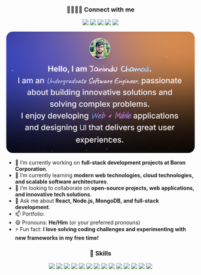 

<div align="center">
 <h3>🫱🏻‍🫲🏻 Connect with me</h3>
</div>  
<p align="center"> 
  <a href="https://github.com/Janindu-c"><img src="https://img.shields.io/badge/GitHub-000?style=for-the-badge&logo=github"></a>
  <a href="https://linkedin.com/in/janinduchamod"><img src="https://img.shields.io/badge/LinkedIn-0077B5?style=for-the-badge&logo=linkedin&logoColor=white"></a>
  <a href="https://instagram.com/yourusername"><img src="https://img.shields.io/badge/Instagram-E4405F?style=for-the-badge&logo=instagram"></a>
  <a href="https://facebook.com/yourusername"><img src="https://img.shields.io/badge/Facebook-1877F2?style=for-the-badge&logo=facebook"></a>
  <a href="mailto:janindu.c@boroncorp.org"><img src="https://img.shields.io/badge/Gmail-D14836?style=for-the-badge&logo=gmail&logoColor=white"></a>
</p>

<p align="center">
  <img src="cover/thumbnail.png" alt="Portfolio Cover" width="600"/>
</p>

- 🔭 I’m currently working on **full-stack development projects at Boron Corporation**.  
- 🌱 I’m currently learning **modern web technologies, cloud technologies, and scalable software architectures**.  
- 👯 I’m looking to collaborate on **open-source projects, web applications, and innovative tech solutions**.  
- 💬 Ask me about **React, Node.js, MongoDB, and full-stack development**.  
- 📫 Portfolio: 
- 😄 Pronouns: **He/Him** (or your preferred pronouns)  
- ⚡ Fun fact: **I love solving coding challenges and experimenting with new frameworks in my free time!**  

<div align="center">
 <h3>🤖 Skills
</div>  
<p align="center">  
  <img src="https://go-skill-icons.vercel.app/api/icons?i=java,javascript,typescript,python,c,cpp,kotlin,dart" />
  <img src="https://go-skill-icons.vercel.app/api/icons?i=html,css,javascript,typescript,react,angular,vite,next" />
  <img src="https://go-skill-icons.vercel.app/api/icons?i=nodejs,expressjs,php" />
  <img src="https://go-skill-icons.vercel.app/api/icons?i=mysql,mongodb,firebase,appwrite" />
  <img src="https://go-skill-icons.vercel.app/api/icons?i=gcp" />
  <img src="https://go-skill-icons.vercel.app/api/icons?i=flutter,reactnative,expo,androidstudio" />
  <img src="https://go-skill-icons.vercel.app/api/icons?i=bootstrap,daisyui,tailwindcss" />
  <img src="https://go-skill-icons.vercel.app/api/icons?i=github,git" />
  <img src="https://go-skill-icons.vercel.app/api/icons?i=vercel" />
  <img src="https://go-skill-icons.vercel.app/api/icons?i=figma,canva" />
  <img src="https://go-skill-icons.vercel.app/api/icons?i=graphql,postman,api" />
  <img src="https://go-skill-icons.vercel.app/api/icons?i=vscode,visualstudio,idea,webstorm,eclipse,androidstudio" />
  <img src="https://go-skill-icons.vercel.app/api/icons?i=tensorflow,anaconda,pytorch" />
  <img src="https://go-skill-icons.vercel.app/api/icons?i=redux,tomcat" />
</p>
